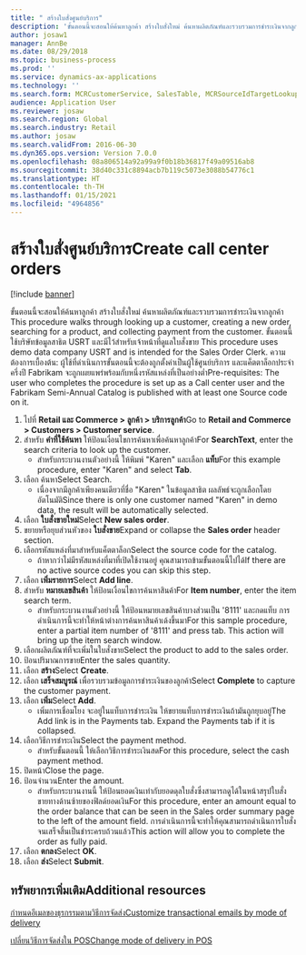 ```yaml
---
title: " สร้างใบสั่งศูนย์บริการ"
description: 'ขั้นตอนนี้จะสอนให้ค้นหาลูกค้า สร้างใบสั่งใหม่ ค้นหาผลิตภัณฑ์และรวบรวมการชำระเงินจากลูกค้า '
author: josaw1
manager: AnnBe
ms.date: 08/29/2018
ms.topic: business-process
ms.prod: ''
ms.service: dynamics-ax-applications
ms.technology: ''
ms.search.form: MCRCustomerService, SalesTable, MCRSourceIdTargetLookup, MCRSalesQuickQuote, MCRSalesOrderRecap, MCRCustPaymDialog, MCRCustPaymLookup
audience: Application User
ms.reviewer: josaw
ms.search.region: Global
ms.search.industry: Retail
ms.author: josaw
ms.search.validFrom: 2016-06-30
ms.dyn365.ops.version: Version 7.0.0
ms.openlocfilehash: 08a806514a92a99a9f0b18b36817f49a09516ab8
ms.sourcegitcommit: 38d40c331c8894acb7b119c5073e3088b54776c1
ms.translationtype: HT
ms.contentlocale: th-TH
ms.lasthandoff: 01/15/2021
ms.locfileid: "4964856"
---
```

# <a name="create-call-center-orders"></a><span data-ttu-id="02e1c-103"> สร้างใบสั่งศูนย์บริการ</span><span class="sxs-lookup"><span data-stu-id="02e1c-103">Create call center orders</span></span>

[!include [banner](../includes/banner.md)]

<span data-ttu-id="02e1c-104">ขั้นตอนนี้จะสอนให้ค้นหาลูกค้า สร้างใบสั่งใหม่ ค้นหาผลิตภัณฑ์และรวบรวมการชำระเงินจากลูกค้า </span><span class="sxs-lookup"><span data-stu-id="02e1c-104">This procedure walks through looking up a customer, creating a new order, searching for a product, and collecting payment from the customer.</span></span> <span data-ttu-id="02e1c-105">ขั้นตอนนี้ใช้บริษัทข้อมูลสาธิต USRT และมีไว้สำหรับเจ้าหน้าที่ดูแลใบสั่งขาย </span><span class="sxs-lookup"><span data-stu-id="02e1c-105">This procedure uses demo data company USRT and is intended for the Sales Order Clerk.</span></span> <span data-ttu-id="02e1c-106">ความต้องการเบื้องต้น:  ผู้ใช้ที่ดำเนินการขั้นตอนนี้จะต้องถูกตั้งค่าเป็นผู้ใช้ศูนย์บริการ และแค็ตตาล็อกประจำครึ่งปี Fabrikam จะถูกเผยแพร่พร้อมกับหนึ่งรหัสแหล่งที่เป็นอย่างต่ำ</span><span class="sxs-lookup"><span data-stu-id="02e1c-106">Pre-requisites:  The user who completes the procedure is set up as a Call center user and the Fabrikam Semi-Annual Catalog is published with at least one Source code on it.</span></span>

1. <span data-ttu-id="02e1c-107">ไปที่ **Retail และ Commerce \> ลูกค้า \> บริการลูกค้า**</span><span class="sxs-lookup"><span data-stu-id="02e1c-107">Go to **Retail and Commerce \> Customers \> Customer service**.</span></span>
2. <span data-ttu-id="02e1c-108">สำหรับ **คำที่ใช้ค้นหา** ให้ป้อนเงื่อนไขการค้นหาเพื่อค้นหาลูกค้า</span><span class="sxs-lookup"><span data-stu-id="02e1c-108">For **SearchText**, enter the search criteria to look up the customer.</span></span>
    * <span data-ttu-id="02e1c-109">สำหรับกระบวนงานตัวอย่างนี้ ให้พิมพ์ "Karen" และเลือก **แท็บ**</span><span class="sxs-lookup"><span data-stu-id="02e1c-109">For this example procedure, enter "Karen" and select **Tab**.</span></span>  
3. <span data-ttu-id="02e1c-110">เลือก ค้นหา</span><span class="sxs-lookup"><span data-stu-id="02e1c-110">Select Search.</span></span>
    * <span data-ttu-id="02e1c-111">เนื่องจากมีลูกค้าเพียงคนเดียวที่ชื่อ "Karen" ในข้อมูลสาธิต ผลลัพธ์จะถูกเลือกโดยอัตโนมัติ</span><span class="sxs-lookup"><span data-stu-id="02e1c-111">Since there is only one customer named "Karen" in demo data, the result will be automatically selected.</span></span>  
4. <span data-ttu-id="02e1c-112">เลือก **ใบสั่งขายใหม่**</span><span class="sxs-lookup"><span data-stu-id="02e1c-112">Select **New sales order**.</span></span>
5. <span data-ttu-id="02e1c-113">ขยายหรือยุบส่วนหัวของ **ใบสั่งขาย**</span><span class="sxs-lookup"><span data-stu-id="02e1c-113">Expand or collapse the **Sales order** header section.</span></span>
6. <span data-ttu-id="02e1c-114">เลือกรหัสแหล่งที่มาสำหรับแค็ตตาล็อก</span><span class="sxs-lookup"><span data-stu-id="02e1c-114">Select the source code for the catalog.</span></span>
    * <span data-ttu-id="02e1c-115">ถ้าหากว่าไม่มีรหัสแหล่งที่มาที่เปิดใช้งานอยู่ คุณสามารถข้ามขั้นตอนนี้ไปได้</span><span class="sxs-lookup"><span data-stu-id="02e1c-115">If there are no active source codes you can skip this step.</span></span>  
7. <span data-ttu-id="02e1c-116">เลือก **เพิ่มรายการ**</span><span class="sxs-lookup"><span data-stu-id="02e1c-116">Select **Add line**.</span></span>
8. <span data-ttu-id="02e1c-117">สำหรับ **หมายเลขสินค้า** ให้ป้อนเงื่อนไขการค้นหาสินค้า</span><span class="sxs-lookup"><span data-stu-id="02e1c-117">For **Item number**, enter the item search term.</span></span>
    * <span data-ttu-id="02e1c-118">สำหรับกระบวนงานตัวอย่างนี้ ให้ป้อนหมายเลขสินค้าบางส่วนเป็น '8111' และกดแท็บ การดำเนินการนี้จะทำให้หน้าต่างการค้นหาสินค้าเด้งขึ้นมา</span><span class="sxs-lookup"><span data-stu-id="02e1c-118">For this sample procedure, enter a partial item number of '8111' and press tab. This action will bring up the item search window.</span></span>  
9. <span data-ttu-id="02e1c-119">เลือกผลิตภัณฑ์ที่จะเพิ่มในใบสั่งขาย</span><span class="sxs-lookup"><span data-stu-id="02e1c-119">Select the product to add to the sales order.</span></span>
10. <span data-ttu-id="02e1c-120">ป้อนปริมาณการขาย</span><span class="sxs-lookup"><span data-stu-id="02e1c-120">Enter the sales quantity.</span></span>
11. <span data-ttu-id="02e1c-121">เลือก **สร้าง**</span><span class="sxs-lookup"><span data-stu-id="02e1c-121">Select **Create**.</span></span>
12. <span data-ttu-id="02e1c-122">เลือก **เสร็จสมบูรณ์** เพื่อรวบรวมข้อมูลการชำระเงินของลูกค้า</span><span class="sxs-lookup"><span data-stu-id="02e1c-122">Select **Complete** to capture the customer payment.</span></span>
13. <span data-ttu-id="02e1c-123">เลือก **เพิ่ม**</span><span class="sxs-lookup"><span data-stu-id="02e1c-123">Select **Add**.</span></span>
    * <span data-ttu-id="02e1c-124">เพิ่มการเชื่อมโยง จะอยู่ในแท็บการชำระเงิน ให้ขยายแท็บการชำระเงินถ้ามันถูกยุบอยู่</span><span class="sxs-lookup"><span data-stu-id="02e1c-124">The Add link is in the Payments tab. Expand the Payments tab if it is collapsed.</span></span>  
14. <span data-ttu-id="02e1c-125">เลือกวิธีการชำระเงิน</span><span class="sxs-lookup"><span data-stu-id="02e1c-125">Select the payment method.</span></span>
    * <span data-ttu-id="02e1c-126">สำหรับขั้นตอนนี้ ให้เลือกวิธีการชำระเงินสด</span><span class="sxs-lookup"><span data-stu-id="02e1c-126">For this procedure, select the cash payment method.</span></span>  
15. <span data-ttu-id="02e1c-127">ปิดหน้า</span><span class="sxs-lookup"><span data-stu-id="02e1c-127">Close the page.</span></span>
16. <span data-ttu-id="02e1c-128">ป้อนจำนวน</span><span class="sxs-lookup"><span data-stu-id="02e1c-128">Enter the amount.</span></span>
    * <span data-ttu-id="02e1c-129">สำหรับกระบวนงานนี้ ให้ป้อนยอดเงินเท่ากับยอดดุลใบสั่งซึ่งสามารถดูได้ในหน้าสรุปใบสั่งขายทางด้านซ้ายของฟิลด์ยอดเงิน</span><span class="sxs-lookup"><span data-stu-id="02e1c-129">For this procedure, enter an amount equal to the order balance that can be seen in the Sales order summary page to the left of the amount field.</span></span> <span data-ttu-id="02e1c-130">การดำเนินการนี้จะทำให้คุณสามารถดำเนินการใบสั่งจนเสร็จสิ้นเป็นชำระครบถ้วนแล้ว</span><span class="sxs-lookup"><span data-stu-id="02e1c-130">This action will allow you to complete the order as fully paid.</span></span>  
17. <span data-ttu-id="02e1c-131">เลือก **ตกลง**</span><span class="sxs-lookup"><span data-stu-id="02e1c-131">Select **OK**.</span></span>
18. <span data-ttu-id="02e1c-132">เลือก **ส่ง**</span><span class="sxs-lookup"><span data-stu-id="02e1c-132">Select **Submit**.</span></span>

## <a name="additional-resources"></a><span data-ttu-id="02e1c-133">ทรัพยากรเพิ่มเติม</span><span class="sxs-lookup"><span data-stu-id="02e1c-133">Additional resources</span></span>

[<span data-ttu-id="02e1c-134">กำหนดอีเมลของธุรกรรมตามวิธีการจัดส่ง</span><span class="sxs-lookup"><span data-stu-id="02e1c-134">Customize transactional emails by mode of delivery</span></span>](../customize-email-delivery-mode.md)

[<span data-ttu-id="02e1c-135">เปลี่ยนวิธีการจัดส่งใน POS</span><span class="sxs-lookup"><span data-stu-id="02e1c-135">Change mode of delivery in POS</span></span>](../pos-change-delivery-mode.md)

